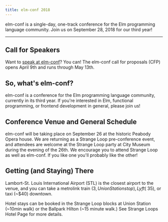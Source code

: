 ```yaml
---
title: elm-conf 2018
---
```


elm-conf is a single-day, one-track conference for the Elm programming language community. Join us on September 28, 2018 for our third year!

---

## Call for Speakers

Want to [speak at elm-conf](speak-at-elm-conf.md)?
You can!
The elm-conf call for proposals (CFP) opens April 9th and runs through May 13th.

## So, what's elm-conf?

elm-conf is a conference for the Elm programming language community, currently in its third year.
If you're interested in Elm, functional programming, or frontend development in general, please join us!

## Conference Venue and General Schedule

elm-conf will be taking place on September 26 at the historic Peabody Opera house.
We are returning as a Strange Loop pre-conference event, and attendees are welcome at the Strange Loop party at City Museum during the evening of the 26th.
We encourage you to attend Strange Loop as well as elm-conf.
If you like one you'll probably like the other!

## Getting (and Staying) There

Lambort-St. Louis International Airport (STL) is the closest airport to the venue, and you can take a metrolink train ($3, Union Station stop), Lyft (~$35), or taxi (~$40) downtown.

Hotel stays can be booked in the Strange Loop blocks at Union Station (~10min walk) or the Ballpark Hilton (~15 minute walk.) See Strange Loops Hotel Page for more details.
